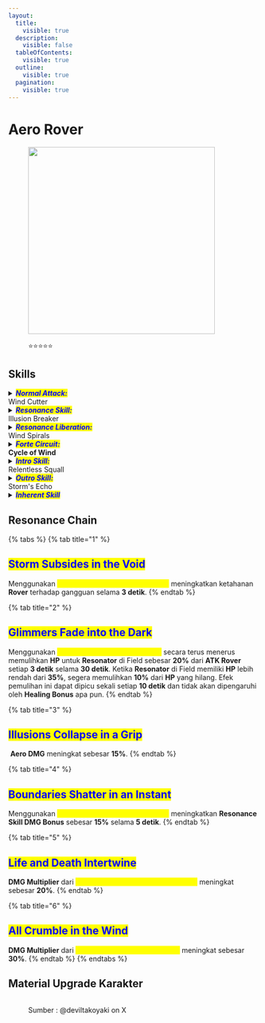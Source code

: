 ```yaml
---
layout:
  title:
    visible: true
  description:
    visible: false
  tableOfContents:
    visible: true
  outline:
    visible: true
  pagination:
    visible: true
---
```


# Aero Rover

<figure><img src="https://api.encore.moe/resource/Data/Game/Aki/UI/UIResources/Common/Image/IconRolePile/T_IconRole_Pile_zhujuenan_UI.png" alt="" width="375"><figcaption><p><span data-gb-custom-inline data-tag="emoji" data-code="2b50">⭐</span><span data-gb-custom-inline data-tag="emoji" data-code="2b50">⭐</span><span data-gb-custom-inline data-tag="emoji" data-code="2b50">⭐</span><span data-gb-custom-inline data-tag="emoji" data-code="2b50">⭐</span><span data-gb-custom-inline data-tag="emoji" data-code="2b50">⭐</span></p></figcaption></figure>

## Skills

<details>

<summary><em><mark style="color:blue;"><strong>Normal Attack:</strong></mark></em><br>Wind Cutter</summary>

<mark style="color:blue;">**Basic Attack**</mark>\
Melakukan hingga **empat** serangan berturut-turut, memberikan <img src="https://wuthering.wiki/img/element_4.png" alt="" data-size="line"> **Aero DMG**.

<mark style="color:blue;">**Heavy Attack**</mark>\
Mengonsumsi **STA** untuk menyerang target, memberikan <img src="https://wuthering.wiki/img/element_4.png" alt="" data-size="line"> **Aero DMG**.

<mark style="color:blue;">**Heavy Attack: Razor Wind**</mark>\
Tahan **Basic Attack** setelah menggunakan **Basic Attack Tahap 3**, **Dodge Counter**, atau **Heavy Attack** untuk menggunakan <mark style="color:yellow;">**Heavy Attack: Razor Wind**</mark>. Mengonsumsi **STA** untuk menyerang target, memberikan <img src="https://wuthering.wiki/img/element_4.png" alt="" data-size="line"> **Aero DMG**.

<mark style="color:blue;">**Mid-air Attack**</mark>\
Mengonsumsi **STA** untuk melakukan **Plunging Attack**, memberikan <img src="https://wuthering.wiki/img/element_4.png" alt="" data-size="line"> **Aero DMG**.

<mark style="color:blue;">**Dodge Counter**</mark>\
Gunakan **Normal Attack** langsung setelah berhasil menghindar untuk menyerang target, Memberikan <img src="https://wuthering.wiki/img/element_4.png" alt="" data-size="line"> **Aero DMG**.

</details>

<details>

<summary><em><mark style="color:blue;"><strong>Resonance Skill:</strong></mark></em><br>Illusion Breaker</summary>

<mark style="color:blue;">**Awakening Gale**</mark>\
Melompat ke udara dan menebas target, memberikan <img src="https://wuthering.wiki/img/element_4.png" alt="" data-size="line"> **Aero DMG**.

<mark style="color:blue;">**Skyfall Severance**</mark>\
Saat berada di udara, gunakan **Resonance Skill** untuk Memberikan <img src="https://wuthering.wiki/img/element_4.png" alt="" data-size="line"> **Aero DMG**, yang menghapus semua Stack(s) <img src="https://wuthering.wiki/img/element_5.png" alt="" data-size="line"> **Spectro Frazzle**, **Havoc Bane**, **Fusion Burst**, **Glacio Chafe**, dan **Electro Flare** dari target yang terkena dan memberikan **satu** Stack(s) <img src="https://wuthering.wiki/img/fettericon_16.png" alt="" data-size="line"> **Aero Erosion** untuk setiap stack(s) yang dihapus.

</details>

<details>

<summary><em><mark style="color:blue;"><strong>Resonance Liberation:</strong></mark></em><br>Wind Spirals</summary>

<mark style="color:blue;">**Omega Storm**</mark>\
Melepaskan kekuatan _<mark style="color:yellow;">**Eye of Tempest,**</mark>_, memberikan <img src="https://wuthering.wiki/img/element_4.png" alt="" data-size="line"> **Aero DMG** dan menyembuhkan semua **Resonators** di tim yang berada di sekitar.\
Dapat digunakan di udara dekat dengan tanah.

</details>

<details>

<summary><em><mark style="color:blue;"><strong>Forte Circuit:</strong></mark></em><br><strong>Cycle of Wind</strong></summary>

<mark style="color:blue;">**Mid-air Attack - Cloudburst Dance**</mark>\
Melakukan hingga **2** serangan berturut-turut, memberikan <img src="https://wuthering.wiki/img/element_4.png" alt="" data-size="line"> **Aero DMG** (dianggap sebagai **Resonance Skill DMG**) dan menyembuhkan semua **Resonator** di tim yang ada di sekitar. Gunakan dengan **3** cara berikut:
- Tekan Serangan Normal tepat setelah menggunakan <mark style="color:yellow;">**Resonance Skill Awakening Gale**</mark>.
- Tekan Serangan Normal tepat setelah menggunakan **Intro Skill**.
- Tekan Serangan Normal tepat setelah menggunakan <mark style="color:yellow;">**Heavy Attack: Razor Wind**</mark>.
Saat melakukan <mark style="color:yellow;">**Mid-air Attack Cloudburst Dance**</mark>, tahan Serangan Normal untuk melakukan **Mid-air Attack**.

<mark style="color:blue;">**Resonance Skill - Unbound Flow**</mark>\
Pada <mark style="color:yellow;">**Windstrings**</mark> maksimum, <mark style="color:yellow;">**Resonance Skill Awakening Gale**</mark> berubah menjadi <mark style="color:yellow;">**Resonance Skill Unbound Flow**</mark>: Melakukan hingga **2** serangan berturut-turut. Setiap serangan menghabiskan **60** <mark style="color:yellow;">**Windstrings**</mark>, memberikan <img src="https://wuthering.wiki/img/element_4.png" alt="" data-size="line"> **Aero DMG**, dianggap sebagai **Resonance Skill DMG**. Beralih ke **Resonator** lain setelah Tahap **1** secara otomatis memicu Tahap **2** dari skill ini.

<mark style="color:blue;">**Windstring**</mark>\
**Rover** bisa menyimpan hingga **120** <mark style="color:yellow;">**Windstrings**</mark>.  
Setiap tahap dari <mark style="color:yellow;">**Mid-air Attack Cloudburst Dance**</mark> mengembalikan **25** <mark style="color:yellow;">**Windstrings**</mark> saat kena.  
Menggunakan **Intro Skill** mengembalikan **20** <mark style="color:yellow;">**Windstrings**</mark>.  
Mengenai target dengan **Basic Attack** Tahap 3 atau 4 atau **Dodge Counter** mengembalikan **10** <mark style="color:yellow;">**Windstrings**</mark>.

</details>

<details>

<summary><em><mark style="color:blue;"><strong>Intro Skill:</strong></mark></em><br>Relentless Squall</summary>

memberikan <img src="https://wuthering.wiki/img/element_4.png" alt="" data-size="line"> **Aero DMG**.

</details>

<details>

<summary><em><mark style="color:blue;"><strong>Outro Skill:</strong></mark></em><br>Storm's Echo</summary>

Memberikan <mark style="color:yellow;">**Aeolian Realm**</mark> kepada semua **Resonator** di tim yang ada di sekitar selama **30 detik**. Efek <mark style="color:yellow;">**Aeolian Realm**</mark>:
- Saat mengenai target, meningkatkan stack(s) maksimum <img src="https://wuthering.wiki/img/fettericon_16.png" alt="" data-size="line"> **Aero Erosion** yang dapat diterima target sebanyak **3** selama **10 detik**. Efek ini tidak dapat ditumpuk.

</details>

<details>

<summary><em><mark style="color:blue;"><strong>Inherent Skill</strong></mark></em></summary>

<mark style="color:blue;">**Sand in the Storm**</mark>\
Menggunakan <mark style="color:yellow;">**Intro Skill Relentless Squall**</mark> meningkatkan **ATK** sebesar **20%** selama **10 detik**.

<mark style="color:blue;">**Boundless Winds**</mark>\
Meningkatkan penyembuhan dari <mark style="color:yellow;">**Resonance Liberation Omega Storm**</mark> sebesar **20%**.

</details>

## Resonance Chain

{% tabs %}
{% tab title="1" %}
## <mark style="color:blue;">Storm Subsides in the Void</mark>&#x20;

Menggunakan <mark style="color:yellow;">**Mid-air Attack Cloudburst Dance**</mark> meningkatkan ketahanan **Rover** terhadap gangguan selama **3 detik**.
{% endtab %}

{% tab title="2" %}
## <mark style="color:blue;">**Glimmers Fade into the Dark**</mark>

Menggunakan <mark style="color:yellow;">**Resonance Skill Unbound Flow**</mark> secara terus menerus memulihkan **HP** untuk **Resonator** di Field sebesar **20%** dari **ATK Rover** setiap **3 detik** selama **30 detik**. Ketika **Resonator** di Field memiliki **HP** lebih rendah dari **35%**, segera memulihkan **10%** dari **HP** yang hilang. Efek pemulihan ini dapat dipicu sekali setiap **10 detik** dan tidak akan dipengaruhi oleh **Healing Bonus** apa pun.
{% endtab %}

{% tab title="3" %}
## <mark style="color:blue;">**Illusions Collapse in a Grip**</mark>

<img src="https://wuthering.wiki/img/element_4.png" alt="" data-size="line"> **Aero DMG** meningkat sebesar **15%**.
{% endtab %}

{% tab title="4" %}
## <mark style="color:blue;">**Boundaries Shatter in an Instant**</mark>

Menggunakan <mark style="color:yellow;">**Mid-air Attack Cloudburst Dance**</mark> meningkatkan **Resonance Skill DMG Bonus** sebesar **15%** selama **5 detik**.
{% endtab %}

{% tab title="5" %}
## <mark style="color:blue;">Life and Death Intertwine</mark>

**DMG Multiplier** dari <mark style="color:yellow;">**Resonance Liberation Omega Storm**</mark> meningkat sebesar **20%**.
{% endtab %}

{% tab title="6" %}
## <mark style="color:blue;">All Crumble in the Wind</mark>

**DMG Multiplier** dari <mark style="color:yellow;">**Resonance Skill Unbound Flow**</mark> meningkat sebesar **30%**.
{% endtab %}
{% endtabs %}


## Material Upgrade Karakter

<figure><img src="https://i.postimg.cc/hGQ79pFk/Aero-Rover.png" alt=""><figcaption><p>Sumber :  @deviltakoyaki on X</p></figcaption></figure>

